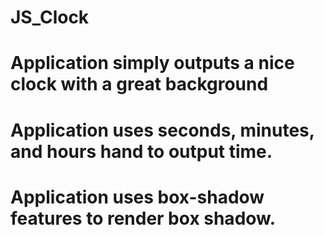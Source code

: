 # JS_Clock
# Application simply outputs a nice clock with a great background
# Application uses seconds, minutes, and hours hand to output time.
# Application uses box-shadow features to render box shadow.